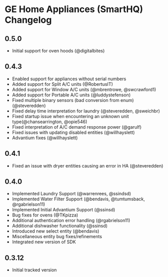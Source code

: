 
# GE Home Appliances (SmartHQ) Changelog

## 0.5.0

- Initial support for oven hoods (@digitalbites)

## 0.4.3

- Enabled support for appliances without serial numbers
- Added support for Split A/C units (@RobertusIT)
- Added support for Window A/C units (@mbrentrowe, @swcrawford1)
- Added support for Portable A/C units (@luddystefenson)
- Fixed multiple binary sensors (bad conversion from enum) (@steveredden)
- Fixed delay time interpretation for laundry (@steveredden, @sweichbr)
- Fixed startup issue when encountering an unknown unit type(@chansearrington, @opie546)
- Fixed interpretation of A/C demand response power (@garulf)
- Fixed issues with updating disabled entities (@willhayslett)
- Advantium fixes (@willhayslett)

## 0.4.1

- Fixed an issue with dryer entities causing an error in HA (@steveredden)

## 0.4.0

- Implemented Laundry Support (@warrenrees, @ssindsd)
- Implemented Water Filter Support (@bendavis, @tumtumsback, @rgabrielson11)
- Implemented Initial Advantium Support (@ssinsd)
- Bug fixes for ovens (@TKpizza)
- Additional authentication error handling (@rgabrielson11)
- Additional dishwasher functionality (@ssinsd)
- Introduced new select entity (@bendavis)
- Miscellaneous entity bug fixes/refinements
- Integrated new version of SDK

## 0.3.12

- Initial tracked version